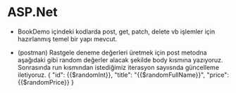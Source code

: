 # ASP.Net

- BookDemo içindeki kodlarda post, get, patch, delete vb işlemler için hazırlanmış temel bir yapı mevcut.


- (postman) Rastgele deneme değerleri üretmek için post metodna aşağıdaki gibi random değerler alacak şekilde body kısmına yazıyoruz. Sonrasında run kısmından istediğimiz iterasyon sayıısnda güncelleme iletiyoruz.
{    "id": {{$randomInt}},
    "title": "{{$randomFullName}}",
    "price": {{$randomPrice}} }
